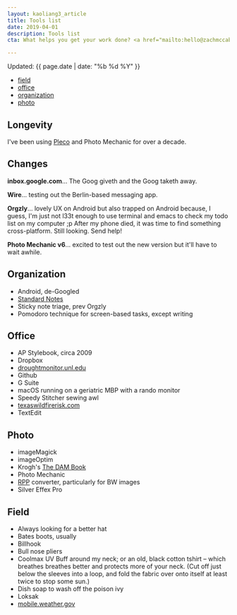 ```yaml
---
layout: kaoliang3_article
title: Tools list
date: 2019-04-01
description: Tools list
cta: What helps you get your work done? <a href="mailto:hello@zachmccabe.com">hello@zachmccabe.com</a>

---
```



Updated: {{ page.date | date: "%b %d %Y" }}



+ [field](https://www.zachmccabe.com/tools.html#field)
+ [office](https://www.zachmccabe.com/tools.html#office)
+ [organization](https://www.zachmccabe.com/tools.html#organization) 
+ [photo](https://www.zachmccabe.com/tools.html#photo)



## Longevity

I've been using [Pleco](https://www.pleco.com) and Photo Mechanic for over a decade.




## Changes

**inbox.google.com**… The Goog giveth and the Goog taketh away.

**Wire**… testing out the Berlin-based messaging app.

**Orgzly**… lovely UX on Android but also trapped on Android because, I guess, I'm just not l33t enough to use terminal and emacs to check my todo list on my computer ;p After my phone died, it was time to find something cross-platform. Still looking. Send help!

**Photo Mechanic v6**… excited to test out the new version but it'll have to wait awhile.



## Organization

+ Android, de-Googled
+ [Standard Notes](https://www.standardnotes.org)
+ Sticky note triage, prev Orgzly
+ Pomodoro technique for screen-based tasks, except writing



## Office

+ AP Stylebook, circa 2009
+ Dropbox
+ [droughtmonitor.unl.edu](https://droughtmonitor.unl.edu/CurrentMap/StateDroughtMonitor.aspx?TX)
+ Github
+ G Suite
+ macOS running on a geriatric MBP with a rando monitor
+ Speedy Stitcher sewing awl
+ [texaswildfirerisk.com](https://texaswildfirerisk.com/Map/Public/)
+ TextEdit



## Photo

+ imageMagick
+ imageOptim
+ Krogh's [The DAM Book](https://www.thedambook.com)
+ Photo Mechanic
+ [RPP](http://www.raw-photo-processor.com) converter, particularly for BW images
+ Silver Effex Pro



## Field

+ Always looking for a better hat
+ Bates boots, usually
+ Billhook
+ Bull nose pliers
+ Coolmax UV Buff around my neck; or an old, black cotton tshirt – which breathes breathes better and protects more of your neck. (Cut off just below the sleeves into a loop, and fold the fabric over onto itself at least twice to stop some sun.)
+ Dish soap to wash off the poison ivy
+ Loksak
+ [mobile.weather.gov](https://mobile.weather.gov/)
